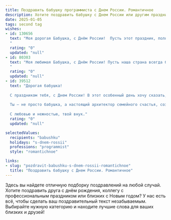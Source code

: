 ```yaml
---
title: Поздравить бабушку программиста с Днем России. Романтичное
description: Хотите поздравить бабушку с Днем России или другим праздником? Наш ИИ создаст незабываемое поздравление, а вы обязательно выделитесь среди других.  
date: 2025-01-05
tags: second tag
wishes:
- id: 130656
  text: "Моя дорогая Бабушка, с Днём России!  Пусть этот праздник, полный гордости за нашу великую страну, наполнит твоё сердце такой же тёплой и нежной любовью, какая живёт в моей душе.  Пусть алгоритм твоей жизни будет полон радости, а каждый день – прекрасной программой, написанной счастьем и уютом.  Ты – моя самая любимая программистка семейного счастья, и я бесконечно тебя люблю!
  "
  rating: "0"
  updated: "null"
- id: 80303
  text: "Моя любимая Бабушка, с Днём России! Пусть наша страна всегда будет сильна, красива и богата, как твоё сердце, полное любви и нежности. Пусть сегодня все твои мечты сбудутся, а вдохновение программиста не покидает тебя ни на минуту! 🎉🇷🇺
  "
  rating: "0"
  updated: "null"
- id: 39512
  text: "Дорогая бабушка!
  
  С праздником тебя, с Днем России! В этот особенный день хочу сказать, что ты для меня – как светлая строка в программе жизни, которая наполняет сердце теплом и радостью. Твоя мудрость и забота, как надежный код, всегда поддерживают и вдохновляют.
  
  Ты — не просто бабушка, а настоящий архитектор семейного счастья, создающий удивительные моменты и воспоминания. Пусть в твоем сердце всегда живут надежда и любовь, а жизнь дарит яркие краски и волшебные сюрпризы.
  
  С любовью и нежностью, твой внук."
  rating: "0"
  updated: "null"

selectedValues:
  recipients: "babushku"
  holidays: "s-dnem-rossii"
  professions: "programmist"
  style: "romantichnoe"

links:
- slug: "pozdravit-babushku-s-dnem-rossii-romantichnoe"
  title: "Поздравить бабушку с Днем России. Романтичное"
---
```


Здесь вы найдете отличную подборку поздравлений на любой случай.
Хотите поздравить друга с днём рождения, коллегу с профессиональным праздником или близких с Новым годом? У нас есть всё, чтобы сделать ваш поздравительный текст незабываемым. Выбирайте нужную категорию и находите лучшие слова для ваших близких и друзей!

